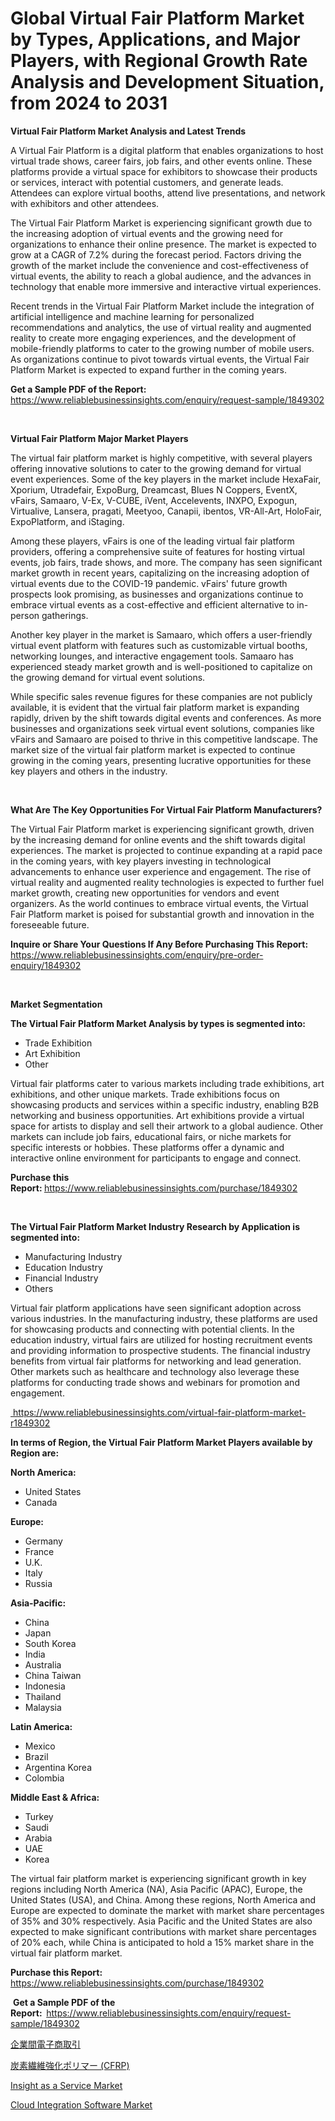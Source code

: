<p><h1>Global Virtual Fair Platform Market by Types, Applications, and Major Players, with Regional Growth Rate Analysis and Development Situation, from 2024 to 2031</h1></p><p><strong>Virtual Fair Platform Market Analysis and Latest Trends</strong></p>
<p><p>A Virtual Fair Platform is a digital platform that enables organizations to host virtual trade shows, career fairs, job fairs, and other events online. These platforms provide a virtual space for exhibitors to showcase their products or services, interact with potential customers, and generate leads. Attendees can explore virtual booths, attend live presentations, and network with exhibitors and other attendees.</p><p>The Virtual Fair Platform Market is experiencing significant growth due to the increasing adoption of virtual events and the growing need for organizations to enhance their online presence. The market is expected to grow at a CAGR of 7.2% during the forecast period. Factors driving the growth of the market include the convenience and cost-effectiveness of virtual events, the ability to reach a global audience, and the advances in technology that enable more immersive and interactive virtual experiences.</p><p>Recent trends in the Virtual Fair Platform Market include the integration of artificial intelligence and machine learning for personalized recommendations and analytics, the use of virtual reality and augmented reality to create more engaging experiences, and the development of mobile-friendly platforms to cater to the growing number of mobile users. As organizations continue to pivot towards virtual events, the Virtual Fair Platform Market is expected to expand further in the coming years.</p></p>
<p><strong>Get a Sample PDF of the Report:&nbsp;</strong> <a href="https://www.reliablebusinessinsights.com/enquiry/request-sample/1849302">https://www.reliablebusinessinsights.com/enquiry/request-sample/1849302</a></p>
<p>&nbsp;</p>
<p><strong>Virtual Fair Platform Major Market Players</strong></p>
<p><p>The virtual fair platform market is highly competitive, with several players offering innovative solutions to cater to the growing demand for virtual event experiences. Some of the key players in the market include HexaFair, Xporium, Utradefair, ExpoBurg, Dreamcast, Blues N Coppers, EventX, vFairs, Samaaro, V-Ex, V-CUBE, iVent, Accelevents, INXPO, Expogun, Virtualive, Lansera, pragati, Meetyoo, Canapii, ibentos, VR-All-Art, HoloFair, ExpoPlatform, and iStaging.</p><p>Among these players, vFairs is one of the leading virtual fair platform providers, offering a comprehensive suite of features for hosting virtual events, job fairs, trade shows, and more. The company has seen significant market growth in recent years, capitalizing on the increasing adoption of virtual events due to the COVID-19 pandemic. vFairs' future growth prospects look promising, as businesses and organizations continue to embrace virtual events as a cost-effective and efficient alternative to in-person gatherings.</p><p>Another key player in the market is Samaaro, which offers a user-friendly virtual event platform with features such as customizable virtual booths, networking lounges, and interactive engagement tools. Samaaro has experienced steady market growth and is well-positioned to capitalize on the growing demand for virtual event solutions.</p><p>While specific sales revenue figures for these companies are not publicly available, it is evident that the virtual fair platform market is expanding rapidly, driven by the shift towards digital events and conferences. As more businesses and organizations seek virtual event solutions, companies like vFairs and Samaaro are poised to thrive in this competitive landscape. The market size of the virtual fair platform market is expected to continue growing in the coming years, presenting lucrative opportunities for these key players and others in the industry.</p></p>
<p>&nbsp;</p>
<p><strong>What Are The Key Opportunities For Virtual Fair Platform Manufacturers?</strong></p>
<p><p>The Virtual Fair Platform market is experiencing significant growth, driven by the increasing demand for online events and the shift towards digital experiences. The market is projected to continue expanding at a rapid pace in the coming years, with key players investing in technological advancements to enhance user experience and engagement. The rise of virtual reality and augmented reality technologies is expected to further fuel market growth, creating new opportunities for vendors and event organizers. As the world continues to embrace virtual events, the Virtual Fair Platform market is poised for substantial growth and innovation in the foreseeable future.</p></p>
<p><strong>Inquire or Share Your Questions If Any Before Purchasing This Report:</strong> <a href="https://www.reliablebusinessinsights.com/enquiry/pre-order-enquiry/1849302">https://www.reliablebusinessinsights.com/enquiry/pre-order-enquiry/1849302</a></p>
<p>&nbsp;</p>
<p><strong>Market Segmentation</strong></p>
<p><strong>The Virtual Fair Platform Market Analysis by types is segmented into:</strong></p>
<p><ul><li>Trade Exhibition</li><li>Art Exhibition</li><li>Other</li></ul></p>
<p><p>Virtual fair platforms cater to various markets including trade exhibitions, art exhibitions, and other unique markets. Trade exhibitions focus on showcasing products and services within a specific industry, enabling B2B networking and business opportunities. Art exhibitions provide a virtual space for artists to display and sell their artwork to a global audience. Other markets can include job fairs, educational fairs, or niche markets for specific interests or hobbies. These platforms offer a dynamic and interactive online environment for participants to engage and connect.</p></p>
<p><strong>Purchase this Report:&nbsp;</strong><a href="https://www.reliablebusinessinsights.com/purchase/1849302">https://www.reliablebusinessinsights.com/purchase/1849302</a></p>
<p>&nbsp;</p>
<p><strong>The Virtual Fair Platform Market Industry Research by Application is segmented into:</strong></p>
<p><ul><li>Manufacturing Industry</li><li>Education Industry</li><li>Financial Industry</li><li>Others</li></ul></p>
<p><p>Virtual fair platform applications have seen significant adoption across various industries. In the manufacturing industry, these platforms are used for showcasing products and connecting with potential clients. In the education industry, virtual fairs are utilized for hosting recruitment events and providing information to prospective students. The financial industry benefits from virtual fair platforms for networking and lead generation. Other markets such as healthcare and technology also leverage these platforms for conducting trade shows and webinars for promotion and engagement.</p></p>
<p><a href="https://www.reliablebusinessinsights.com/virtual-fair-platform-market-r1849302">&nbsp;https://www.reliablebusinessinsights.com/virtual-fair-platform-market-r1849302</a></p>
<p><strong>In terms of Region, the Virtual Fair Platform Market Players available by Region are:</strong></p>
<p>
    <p> <strong> North America: </strong>
        <ul>
            <li>United States</li>
            <li>Canada</li>
        </ul>
        </p> 
    <p> <strong> Europe: </strong>
        <ul>
            <li>Germany</li>
            <li>France</li>
            <li>U.K.</li>
            <li>Italy</li>
            <li>Russia</li>
        </ul>
        </p> 
    <p> <strong> Asia-Pacific: </strong>
        <ul>
            <li>China</li>
            <li>Japan</li>
            <li>South Korea</li>
            <li>India</li>
            <li>Australia</li>
            <li>China Taiwan</li>
            <li>Indonesia</li>
            <li>Thailand</li>
            <li>Malaysia</li>
        </ul>
        </p> 
    <p> <strong> Latin America: </strong>
        <ul>
            <li>Mexico</li>
            <li>Brazil</li>
            <li>Argentina Korea</li>
            <li>Colombia</li>
        </ul>
        </p> 
    <p> <strong> Middle East & Africa: </strong>
        <ul>
            <li>Turkey</li>
            <li>Saudi</li>
            <li>Arabia</li>
            <li>UAE</li>
            <li>Korea</li>
        </ul>
    </p>
    </p>
<p><p>The virtual fair platform market is experiencing significant growth in key regions including North America (NA), Asia Pacific (APAC), Europe, the United States (USA), and China. Among these regions, North America and Europe are expected to dominate the market with market share percentages of 35% and 30% respectively. Asia Pacific and the United States are also expected to make significant contributions with market share percentages of 20% each, while China is anticipated to hold a 15% market share in the virtual fair platform market.</p></p>
<p><strong>Purchase this Report: </strong><a href="https://www.reliablebusinessinsights.com/purchase/1849302">https://www.reliablebusinessinsights.com/purchase/1849302</a></p>
<p>&nbsp;<strong>Get a Sample PDF of the Report:&nbsp;&nbsp;</strong><a href="https://www.reliablebusinessinsights.com/enquiry/request-sample/1849302">https://www.reliablebusinessinsights.com/enquiry/request-sample/1849302</a></p>
<p><strong></strong></p>
<p><p><a href="https://github.com/vtbvgl20191192/Market-Research-Report-List-3/blob/main/7569469181263.md">企業間電子商取引</a></p><p><a href="https://github.com/laurenreichert/Market-Research-Report-List-2/blob/main/2632032181264.md">炭素繊維強化ポリマー (CFRP)</a></p><p><a href="https://github.com/brenzgnarento/Market-Research-Report-List-3/blob/main/insight-as-a-service-market.md">Insight as a Service Market</a></p><p><a href="https://github.com/MyrtisWest1/Market-Research-Report-List-2/blob/main/cloud-integration-software-market.md">Cloud Integration Software Market</a></p></p>